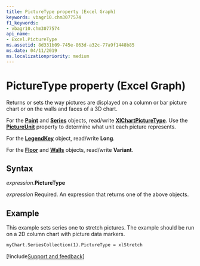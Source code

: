 ```yaml
---
title: PictureType property (Excel Graph)
keywords: vbagr10.chm3077574
f1_keywords:
- vbagr10.chm3077574
api_name:
- Excel.PictureType
ms.assetid: 8d331b09-745e-863d-a32c-77a9f1448b85
ms.date: 04/11/2019
ms.localizationpriority: medium
---
```



# PictureType property (Excel Graph)

Returns or sets the way pictures are displayed on a column or bar picture chart or on the walls and faces of a 3D chart. 

For the **[Point](excel.point-graph-object.md)** and **[Series](excel.series-graph-object.md)** objects, read/write **[XlChartPictureType](excel.xlchartpicturetype.md)**. Use the **[PictureUnit](Excel.PictureUnit.md)** property to determine what unit each picture represents.

For the **[LegendKey](excel.legendkey-graph-object.md)** object, read/write **Long**. 

For the **[Floor](excel.floor-graph-object.md)** and **[Walls](excel.walls-graph-object.md)** objects, read/write **Variant**.

## Syntax

_expression_.**PictureType**

_expression_ Required. An expression that returns one of the above objects.

## Example

This example sets series one to stretch pictures. The example should be run on a 2D column chart with picture data markers.

```vb
myChart.SeriesCollection(1).PictureType = xlStretch
```

[!include[Support and feedback](~/includes/feedback-boilerplate.md)]